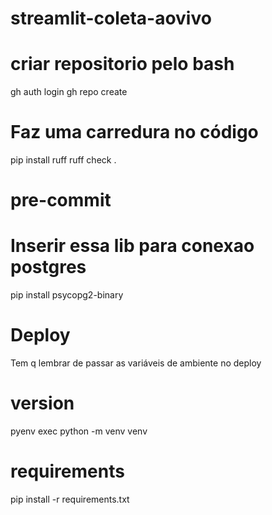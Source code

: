 # streamlit-coleta-aovivo

# criar repositorio pelo bash
gh auth login
gh repo create

# Faz uma carredura no código
pip install ruff
ruff check .


# pre-commit

# Inserir essa lib para conexao postgres
pip install psycopg2-binary

# Deploy
Tem q lembrar de passar as variáveis de ambiente no deploy

# version
pyenv exec python -m venv venv

# requirements
pip install -r requirements.txt
